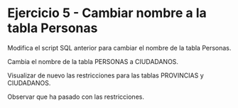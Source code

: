# Ejercicio 5 - Cambiar nombre a la tabla Personas 

Modifica el script SQL anterior para cambiar el nombre de la tabla Personas. 

Cambia el nombre de la tabla PERSONAS a CIUDADANOS. 

Visualizar de nuevo las restricciones para las tablas PROVINCIAS y CIUDADANOS. 

Observar que ha pasado con las restricciones.